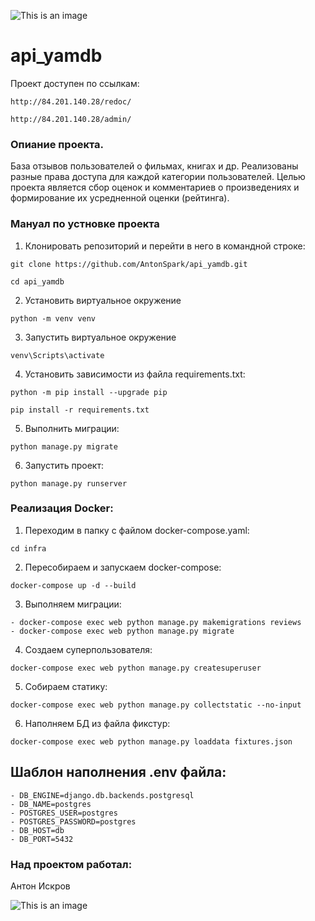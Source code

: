 ![This is an image](https://github.com/AntonSpark/yamdb_final/actions/workflows/yamdb_workflow.yml/badge.svg)

# api_yamdb

Проект доступен по ссылкам: 
```
http://84.201.140.28/redoc/
```
```
http://84.201.140.28/admin/
```

### Опиание проекта.
База отзывов пользователей о фильмах, книгах и др. Реализованы разные
права доступа для каждой категории пользователей. Целью проекта является сбор оценок и
комментариев о произведениях и формирование их усредненной оценки (рейтинга). 

### Мануал по устновке проекта

1. Клонировать репозиторий и перейти в него в командной строке:
```
git clone https://github.com/AntonSpark/api_yamdb.git
```
```
cd api_yamdb
```
2. Установить виртуальное окружение
```
python -m venv venv
```
3. Запустить виртуальное окружение
```
venv\Scripts\activate
```
4. Установить зависимости из файла requirements.txt:
```
python -m pip install --upgrade pip
```
```
pip install -r requirements.txt
```
5. Выполнить миграции:
```
python manage.py migrate
```
6. Запустить проект:
```
python manage.py runserver
```
### Реализация Docker:

1. Переходим в папку с файлом docker-compose.yaml:
```
cd infra
```
2. Пересобираем и запускаем docker-compose:
```
docker-compose up -d --build
```
3. Выполняем миграции:
```
- docker-compose exec web python manage.py makemigrations reviews
- docker-compose exec web python manage.py migrate
```
4. Создаем суперпользователя:
```
docker-compose exec web python manage.py createsuperuser
```
5. Собираем статику:
```
docker-compose exec web python manage.py collectstatic --no-input
```
6. Наполняем БД из файла фикстур:
```
docker-compose exec web python manage.py loaddata fixtures.json
```

## Шаблон наполнения .env файла:
```
- DB_ENGINE=django.db.backends.postgresql
- DB_NAME=postgres
- POSTGRES_USER=postgres
- POSTGRES_PASSWORD=postgres
- DB_HOST=db
- DB_PORT=5432
```
### Над проектом работал:

Антон Искров

![This is an image](https://github.com/AntonSpark/yamdb_final/actions/workflows/yamdb_workflow.yml/badge.svg)
